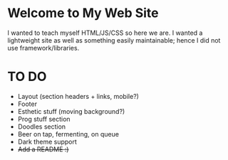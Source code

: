 # Welcome to My Web Site

I wanted to teach myself HTML/JS/CSS so here we are. I wanted a lightweight site as well as something easily maintainable; hence I did not use framework/libraries.

# TO DO

- Layout (section headers + links, mobile?)
- Footer
- Esthetic stuff (moving background?)
- Prog stuff section
- Doodles section
- Beer on tap, fermenting, on queue
- Dark theme support
- ~~Add a README :)~~
